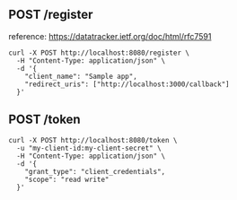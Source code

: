## POST /register

reference: https://datatracker.ietf.org/doc/html/rfc7591

```
curl -X POST http://localhost:8080/register \
  -H "Content-Type: application/json" \
  -d '{
    "client_name": "Sample app",
    "redirect_uris": ["http://localhost:3000/callback"]
  }'
```

## POST /token

```
curl -X POST http://localhost:8080/token \
  -u "my-client-id:my-client-secret" \
  -H "Content-Type: application/json" \
  -d '{
    "grant_type": "client_credentials",
    "scope": "read write"
  }'
```
